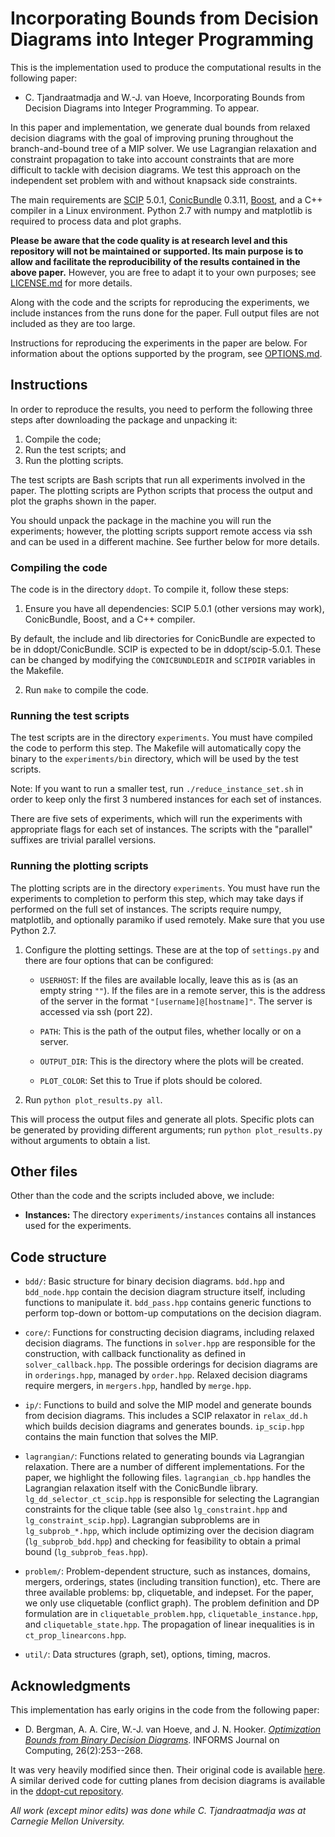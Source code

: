 Incorporating Bounds from Decision Diagrams into Integer Programming
====================================================================

This is the implementation used to produce the computational results in the following paper:

* C. Tjandraatmadja and W.-J. van Hoeve, Incorporating Bounds from Decision Diagrams into Integer Programming. To appear.

In this paper and implementation, we generate dual bounds from relaxed decision diagrams with the goal of improving pruning throughout the branch-and-bound tree of a MIP solver. We use Lagrangian relaxation and constraint propagation to take into account constraints that are more difficult to tackle with decision diagrams. We test this approach on the independent set problem with and without knapsack side constraints.

The main requirements are [SCIP](http://scip.zib.de) 5.0.1, [ConicBundle](https://www-user.tu-chemnitz.de/~helmberg/ConicBundle) 0.3.11, [Boost](https://www.boost.org/), and a C++ compiler in a Linux environment. Python 2.7 with numpy and matplotlib is required to process data and plot graphs.

**Please be aware that the code quality is at research level and this repository will not be maintained or supported. Its main purpose is to allow and facilitate the reproducibility of the results contained in the above paper.** However, you are free to adapt it to your own purposes; see [LICENSE.md](LICENSE.md) for more details.

Along with the code and the scripts for reproducing the experiments, we include instances from the runs done for the paper. Full output files are not included as they are too large.

Instructions for reproducing the experiments in the paper are below. For information about the options supported by the program, see [OPTIONS.md](OPTIONS.md).


Instructions
------------

In order to reproduce the results, you need to perform the following three steps after downloading the package and unpacking it:

1. Compile the code;
2. Run the test scripts; and
3. Run the plotting scripts.

The test scripts are Bash scripts that run all experiments involved in the paper. The plotting scripts are Python scripts that process the output and plot the graphs shown in the paper.

You should unpack the package in the machine you will run the experiments; however, the plotting scripts support remote access via ssh and can be used in a different machine. See further below for more details.


### Compiling the code

The code is in the directory `ddopt`. To compile it, follow these steps:

1. Ensure you have all dependencies: SCIP 5.0.1 (other versions may work), ConicBundle, Boost, and a C++ compiler.

By default, the include and lib directories for ConicBundle are expected to be in ddopt/ConicBundle. SCIP is expected to be in ddopt/scip-5.0.1. These can be changed by modifying the `CONICBUNDLEDIR` and `SCIPDIR` variables in the Makefile.

2. Run `make` to compile the code.


### Running the test scripts

The test scripts are in the directory `experiments`. You must have compiled the code to perform this step. The Makefile will automatically copy the binary to the `experiments/bin` directory, which will be used by the test scripts.

Note: If you want to run a smaller test, run `./reduce_instance_set.sh` in order to keep only the first 3 numbered instances for each set of instances.

There are five sets of experiments, which will run the experiments with appropriate flags for each set of instances. The scripts with the "parallel" suffixes are trivial parallel versions.


### Running the plotting scripts

The plotting scripts are in the directory `experiments`. You must have run the experiments to completion to perform this step, which may take days if performed on the full set of instances. The scripts require numpy, matplotlib, and optionally paramiko if used remotely. Make sure that you use Python 2.7.

1. Configure the plotting settings. These are at the top of `settings.py` and there are four options that can be configured:

    * `USERHOST`: If the files are available locally, leave this as is (as an empty string `""`). If the files are in a remote server, this is the address of the server in the format `"[username]@[hostname]"`. The server is accessed via ssh (port 22). 

    * `PATH`: This is the path of the output files, whether locally or on a server.

    * `OUTPUT_DIR`: This is the directory where the plots will be created.

    * `PLOT_COLOR`: Set this to True if plots should be colored.

2. Run `python plot_results.py all`.

This will process the output files and generate all plots. Specific plots can be generated by providing different arguments; run `python plot_results.py` without arguments to obtain a list.


Other files
-----------

Other than the code and the scripts included above, we include:

* **Instances:** The directory `experiments/instances` contains all instances used for the experiments.


Code structure
--------------

* `bdd/`: Basic structure for binary decision diagrams. `bdd.hpp` and `bdd_node.hpp` contain the decision diagram structure itself, including functions to manipulate it. `bdd_pass.hpp` contains generic functions to perform top-down or bottom-up computations on the decision diagram.

* `core/`: Functions for constructing decision diagrams, including relaxed decision diagrams. The functions in `solver.hpp` are responsible for the construction, with callback functionality as defined in `solver_callback.hpp`. The possible orderings for decision diagrams are in `orderings.hpp`, managed by `order.hpp`. Relaxed decision diagrams require mergers, in `mergers.hpp`, handled by `merge.hpp`.

* `ip/`: Functions to build and solve the MIP model and generate bounds from decision diagrams. This includes a SCIP relaxator in `relax_dd.h` which builds decision diagrams and generates bounds. `ip_scip.hpp` contains the main function that solves the MIP.

* `lagrangian/`: Functions related to generating bounds via Lagrangian relaxation. There are a number of different implementations. For the paper, we highlight the following files. `lagrangian_cb.hpp` handles the Lagrangian relaxation itself with the ConicBundle library. `lg_dd_selector_ct_scip.hpp` is responsible for selecting the Lagrangian constraints for the clique table (see also `lg_constraint.hpp` and `lg_constraint_scip.hpp`). Lagrangian subproblems are in `lg_subprob_*.hpp`, which include optimizing over the decision diagram (`lg_subprob_bdd.hpp`) and checking for feasibility to obtain a primal bound (`lg_subprob_feas.hpp`).

* `problem/`: Problem-dependent structure, such as instances, domains, mergers, orderings, states (including transition function), etc. There are three available problems: bp, cliquetable, and indepset. For the paper, we only use cliquetable (conflict graph). The problem definition and DP formulation are in `cliquetable_problem.hpp`, `cliquetable_instance.hpp`, and `cliquetable_state.hpp`. The propagation of linear inequalities is in `ct_prop_linearcons.hpp`.

* `util/`: Data structures (graph, set), options, timing, macros.


Acknowledgments
---------------

This implementation has early origins in the code from the following paper:

* D. Bergman, A. A. Cire, W.-J. van Hoeve, and J. N. Hooker. [*Optimization Bounds from Binary Decision Diagrams*](https://doi.org/10.1287/ijoc.2013.0561). INFORMS Journal on Computing, 26(2):253--268.

It was very heavily modified since then. Their original code is available [here](http://www.andrew.cmu.edu/user/vanhoeve/mdd/code/opt_bounds_bdd-src.tar.gz). A similar derived code for cutting planes from decision diagrams is available in the [ddopt-cut repository](https://www.github.com/ctjandra/ddopt-cut).


*All work (except minor edits) was done while C. Tjandraatmadja was at Carnegie Mellon University.*
